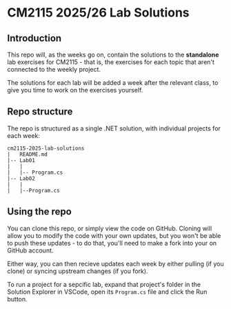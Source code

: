 # CM2115 2025/26 Lab Solutions

## Introduction

This repo will, as the weeks go on, contain the solutions to the **standalone** lab exercises for CM2115 - that is, the exercises for each topic that aren't connected to the weekly project.

The solutions for each lab will be added a week after the relevant class, to give you time to work on the exercises yourself.

## Repo structure

The repo is structured as a single .NET solution, with individual projects for each week:

```
cm2115-2025-lab-solutions
|   README.md
|-- Lab01
|   |
|   |-- Program.cs
|-- Lab02
|   |
|   |--Program.cs
```

## Using the repo

You can clone this repo, or simply view the code on GitHub. Cloning will allow you to modify the code with your own updates, but you won't be able to push these updates - to do that, you'll need to make a fork into your on GitHub account.

Either way, you can then recieve updates each week by either pulling (if you clone) or syncing upstream changes (if you fork).

To run a project for a sepcific lab, expand that project's folder in the Solution Explorer in VSCode, open its ```Program.cs``` file and click the Run button.